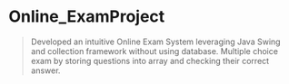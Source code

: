 # Online_ExamProject
> Developed an intuitive Online Exam System leveraging Java Swing and collection framework without using database.
> Multiple choice exam by storing questions into array and checking their correct answer.
